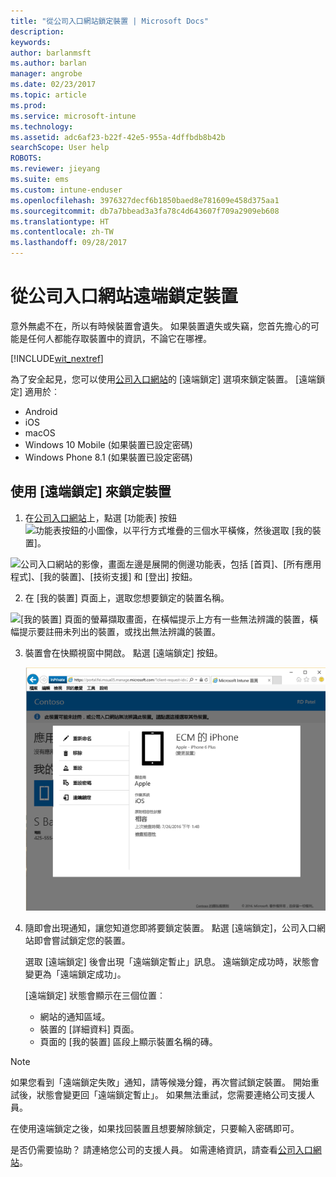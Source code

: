```yaml
---
title: "從公司入口網站鎖定裝置 | Microsoft Docs"
description: 
keywords: 
author: barlanmsft
ms.author: barlan
manager: angrobe
ms.date: 02/23/2017
ms.topic: article
ms.prod: 
ms.service: microsoft-intune
ms.technology: 
ms.assetid: adc6af23-b22f-42e5-955a-4dffbdb8b42b
searchScope: User help
ROBOTS: 
ms.reviewer: jieyang
ms.suite: ems
ms.custom: intune-enduser
ms.openlocfilehash: 3976327decf6b1850baed8e781609e458d375aa1
ms.sourcegitcommit: db7a7bbead3a3fa78c4d643607f709a2909eb608
ms.translationtype: HT
ms.contentlocale: zh-TW
ms.lasthandoff: 09/28/2017
---
```

# <a name="remotely-lock-your-device-from-the-company-portal-website"></a>從公司入口網站遠端鎖定裝置

意外無處不在，所以有時候裝置會遺失。 如果裝置遺失或失竊，您首先擔心的可能是任何人都能存取裝置中的資訊，不論它在哪裡。

[!INCLUDE[wit_nextref](includes/end-user-password-guidance.md)]

為了安全起見，您可以使用[公司入口網站](https://portal.manage.microsoft.com)的 [遠端鎖定] 選項來鎖定裝置。 [遠端鎖定] 適用於︰

* Android
* iOS
* macOS
* Windows 10 Mobile (如果裝置已設定密碼)
* Windows Phone 8.1 (如果裝置已設定密碼)

## <a name="to-use-remote-lock-to-lock-your-device"></a>使用 [遠端鎖定] 來鎖定裝置

1.  在[公司入口網站](https://portal.manage.microsoft.com)上，點選 [功能表] 按鈕![功能表按鈕的小圖像，以平行方式堆疊的三個水平橫條](/Intune/whats-new/media/CP_hamburger_menu.png)，然後選取 [我的裝置]。

  ![公司入口網站的影像，畫面左邊是展開的側邊功能表，包括 [首頁]、[所有應用程式]、[我的裝置]、[技術支援] 和 [登出] 按鈕。](/media/iwp-expanded-sidebar.png)

2. 在 [我的裝置] 頁面上，選取您想要鎖定的裝置名稱。

  ![[我的裝置] 頁面的螢幕擷取畫面，在橫幅提示上方有一些無法辨識的裝置，橫幅提示要註冊未列出的裝置，或找出無法辨識的裝置。](./media/macOS_enroll_002_tap_here_banner.png)

3.  裝置會在快顯視窗中開啟。 點選 [遠端鎖定] 按鈕。

    ![公司入口網站上所選裝置的所有選項，包括重新命名、移除、重設裝置、重設密碼，以及遠端鎖定。 ](./media/iwp-screen-with-all-options.png)

4.  隨即會出現通知，讓您知道您即將要鎖定裝置。 點選 [遠端鎖定]，公司入口網站即會嘗試鎖定您的裝置。

    選取 [遠端鎖定] 後會出現「遠端鎖定暫止」訊息。  遠端鎖定成功時，狀態會變更為「遠端鎖定成功」。

    [遠端鎖定] 狀態會顯示在三個位置︰

    * 網站的通知區域。
    * 裝置的 [詳細資料] 頁面。
    * 頁面的 [我的裝置] 區段上顯示裝置名稱的磚。

> [!Note]
> 如果您看到「遠端鎖定失敗」通知，請等候幾分鐘，再次嘗試鎖定裝置。 開始重試後，狀態會變更回「遠端鎖定暫止」。 如果無法重試，您需要連絡公司支援人員。

在使用遠端鎖定之後，如果找回裝置且想要解除鎖定，只要輸入密碼即可。

是否仍需要協助？ 請連絡您公司的支援人員。 如需連絡資訊，請查看[公司入口網站](https://portal.manage.microsoft.com)。
